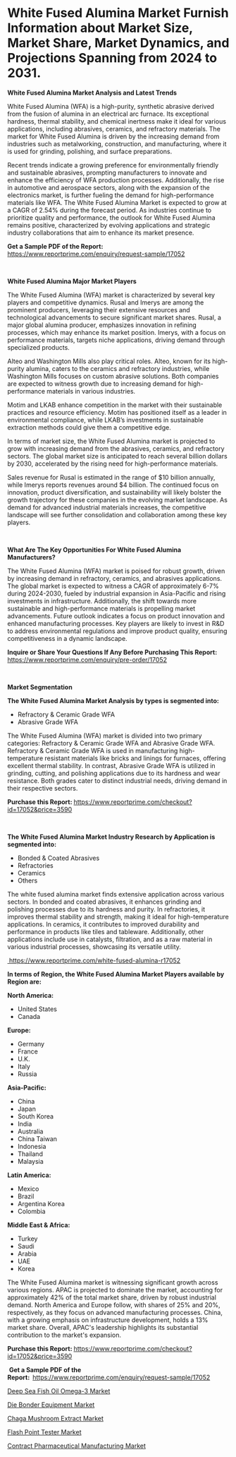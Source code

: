 <p><h1>White Fused Alumina Market Furnish Information about Market Size, Market Share, Market Dynamics, and Projections Spanning from 2024 to 2031.</h1></p><p><strong>White Fused Alumina Market Analysis and Latest Trends</strong></p>
<p><p>White Fused Alumina (WFA) is a high-purity, synthetic abrasive derived from the fusion of alumina in an electrical arc furnace. Its exceptional hardness, thermal stability, and chemical inertness make it ideal for various applications, including abrasives, ceramics, and refractory materials. The market for White Fused Alumina is driven by the increasing demand from industries such as metalworking, construction, and manufacturing, where it is used for grinding, polishing, and surface preparations.</p><p>Recent trends indicate a growing preference for environmentally friendly and sustainable abrasives, prompting manufacturers to innovate and enhance the efficiency of WFA production processes. Additionally, the rise in automotive and aerospace sectors, along with the expansion of the electronics market, is further fueling the demand for high-performance materials like WFA. The White Fused Alumina Market is expected to grow at a CAGR of 2.54% during the forecast period. As industries continue to prioritize quality and performance, the outlook for White Fused Alumina remains positive, characterized by evolving applications and strategic industry collaborations that aim to enhance its market presence.</p></p>
<p><strong>Get a Sample PDF of the Report:&nbsp;</strong> <a href="https://www.reportprime.com/enquiry/request-sample/17052?utm_campaign=62&utm_medium=2&utm_source=Github&utm_content=ia&utm_term=02122024&utm_id=white-fused-alumina">https://www.reportprime.com/enquiry/request-sample/17052</a></p>
<p>&nbsp;</p>
<p><strong>White Fused Alumina Major Market Players</strong></p>
<p><p>The White Fused Alumina (WFA) market is characterized by several key players and competitive dynamics. Rusal and Imerys are among the prominent producers, leveraging their extensive resources and technological advancements to secure significant market shares. Rusal, a major global alumina producer, emphasizes innovation in refining processes, which may enhance its market position. Imerys, with a focus on performance materials, targets niche applications, driving demand through specialized products.</p><p>Alteo and Washington Mills also play critical roles. Alteo, known for its high-purity alumina, caters to the ceramics and refractory industries, while Washington Mills focuses on custom abrasive solutions. Both companies are expected to witness growth due to increasing demand for high-performance materials in various industries.</p><p>Motim and LKAB enhance competition in the market with their sustainable practices and resource efficiency. Motim has positioned itself as a leader in environmental compliance, while LKAB’s investments in sustainable extraction methods could give them a competitive edge.</p><p>In terms of market size, the White Fused Alumina market is projected to grow with increasing demand from the abrasives, ceramics, and refractory sectors. The global market size is anticipated to reach several billion dollars by 2030, accelerated by the rising need for high-performance materials.</p><p>Sales revenue for Rusal is estimated in the range of $10 billion annually, while Imerys reports revenues around $4 billion. The continued focus on innovation, product diversification, and sustainability will likely bolster the growth trajectory for these companies in the evolving market landscape. As demand for advanced industrial materials increases, the competitive landscape will see further consolidation and collaboration among these key players.</p></p>
<p>&nbsp;</p>
<p><strong>What Are The Key Opportunities For White Fused Alumina Manufacturers?</strong></p>
<p><p>The White Fused Alumina (WFA) market is poised for robust growth, driven by increasing demand in refractory, ceramics, and abrasives applications. The global market is expected to witness a CAGR of approximately 6-7% during 2024-2030, fueled by industrial expansion in Asia-Pacific and rising investments in infrastructure. Additionally, the shift towards more sustainable and high-performance materials is propelling market advancements. Future outlook indicates a focus on product innovation and enhanced manufacturing processes. Key players are likely to invest in R&D to address environmental regulations and improve product quality, ensuring competitiveness in a dynamic landscape.</p></p>
<p><strong>Inquire or Share Your Questions If Any Before Purchasing This Report:</strong> <a href="https://www.reportprime.com/enquiry/pre-order/17052?utm_campaign=62&utm_medium=2&utm_source=Github&utm_content=ia&utm_term=02122024&utm_id=white-fused-alumina">https://www.reportprime.com/enquiry/pre-order/17052</a></p>
<p>&nbsp;</p>
<p><strong>Market Segmentation</strong></p>
<p><strong>The White Fused Alumina Market Analysis by types is segmented into:</strong></p>
<p><ul><li>Refractory & Ceramic Grade WFA</li><li>Abrasive Grade WFA</li></ul></p>
<p><p>The White Fused Alumina (WFA) market is divided into two primary categories: Refractory & Ceramic Grade WFA and Abrasive Grade WFA. Refractory & Ceramic Grade WFA is used in manufacturing high-temperature resistant materials like bricks and linings for furnaces, offering excellent thermal stability. In contrast, Abrasive Grade WFA is utilized in grinding, cutting, and polishing applications due to its hardness and wear resistance. Both grades cater to distinct industrial needs, driving demand in their respective sectors.</p></p>
<p><strong>Purchase this Report:&nbsp;</strong><a href="https://www.reportprime.com/checkout?id=17052&price=3590&utm_campaign=62&utm_medium=2&utm_source=Github&utm_content=ia&utm_term=02122024&utm_id=white-fused-alumina">https://www.reportprime.com/checkout?id=17052&price=3590</a></p>
<p>&nbsp;</p>
<p><strong>The White Fused Alumina Market Industry Research by Application is segmented into:</strong></p>
<p><ul><li>Bonded & Coated Abrasives</li><li>Refractories</li><li>Ceramics</li><li>Others</li></ul></p>
<p><p>The white fused alumina market finds extensive application across various sectors. In bonded and coated abrasives, it enhances grinding and polishing processes due to its hardness and purity. In refractories, it improves thermal stability and strength, making it ideal for high-temperature applications. In ceramics, it contributes to improved durability and performance in products like tiles and tableware. Additionally, other applications include use in catalysts, filtration, and as a raw material in various industrial processes, showcasing its versatile utility.</p></p>
<p><a href="https://www.reportprime.com/white-fused-alumina-r17052?utm_campaign=62&utm_medium=2&utm_source=Github&utm_content=ia&utm_term=02122024&utm_id=white-fused-alumina">&nbsp;https://www.reportprime.com/white-fused-alumina-r17052</a></p>
<p><strong>In terms of Region, the White Fused Alumina Market Players available by Region are:</strong></p>
<p>
    <p> <strong> North America: </strong>
        <ul>
            <li>United States</li>
            <li>Canada</li>
        </ul>
        </p> 
    <p> <strong> Europe: </strong>
        <ul>
            <li>Germany</li>
            <li>France</li>
            <li>U.K.</li>
            <li>Italy</li>
            <li>Russia</li>
        </ul>
        </p> 
    <p> <strong> Asia-Pacific: </strong>
        <ul>
            <li>China</li>
            <li>Japan</li>
            <li>South Korea</li>
            <li>India</li>
            <li>Australia</li>
            <li>China Taiwan</li>
            <li>Indonesia</li>
            <li>Thailand</li>
            <li>Malaysia</li>
        </ul>
        </p> 
    <p> <strong> Latin America: </strong>
        <ul>
            <li>Mexico</li>
            <li>Brazil</li>
            <li>Argentina Korea</li>
            <li>Colombia</li>
        </ul>
        </p> 
    <p> <strong> Middle East & Africa: </strong>
        <ul>
            <li>Turkey</li>
            <li>Saudi</li>
            <li>Arabia</li>
            <li>UAE</li>
            <li>Korea</li>
        </ul>
    </p>
    </p>
<p><p>The White Fused Alumina market is witnessing significant growth across various regions. APAC is projected to dominate the market, accounting for approximately 42% of the total market share, driven by robust industrial demand. North America and Europe follow, with shares of 25% and 20%, respectively, as they focus on advanced manufacturing processes. China, with a growing emphasis on infrastructure development, holds a 13% market share. Overall, APAC's leadership highlights its substantial contribution to the market's expansion.</p></p>
<p><strong>Purchase this Report: </strong><a href="https://www.reportprime.com/checkout?id=17052&price=3590&utm_campaign=62&utm_medium=2&utm_source=Github&utm_content=ia&utm_term=02122024&utm_id=white-fused-alumina">https://www.reportprime.com/checkout?id=17052&price=3590</a></p>
<p>&nbsp;<strong>Get a Sample PDF of the Report:&nbsp;&nbsp;</strong><a href="https://www.reportprime.com/enquiry/request-sample/17052?utm_campaign=62&utm_medium=2&utm_source=Github&utm_content=ia&utm_term=02122024&utm_id=white-fused-alumina">https://www.reportprime.com/enquiry/request-sample/17052</a></p>
<p><strong></strong></p>
<p><p><a href="https://issuu.com/reportprime-2/docs/deep-sea-fish-oil-omega-3-market-size-2030.pptx?utm_campaign=62&utm_medium=2&utm_source=Github&utm_content=ia&utm_term=02122024&utm_id=white-fused-alumina">Deep Sea Fish Oil Omega-3 Market</a></p><p><a href="https://www.linkedin.com/pulse/in-depth-die-bonder-equipment-market-analysis-2024-2031-ijyae?utm_campaign=62&utm_medium=2&utm_source=Github&utm_content=ia&utm_term=02122024&utm_id=white-fused-alumina">Die Bonder Equipment Market</a></p><p><a href="https://github.com/WashimHussain441/Market-Research-Report-List-1/blob/main/chaga-mushroom-extract-market.md?utm_campaign=62&utm_medium=2&utm_source=Github&utm_content=ia&utm_term=02122024&utm_id=white-fused-alumina">Chaga Mushroom Extract Market</a></p><p><a href="https://www.linkedin.com/pulse/thorough-analysis-flash-point-tester-market-withits-anticipated-xdcwe?utm_campaign=62&utm_medium=2&utm_source=Github&utm_content=ia&utm_term=02122024&utm_id=white-fused-alumina">Flash Point Tester Market</a></p><p><a href="https://github.com/SanjidaMahmud54/Market-Research-Report-List-1/blob/main/contract-pharmaceutical-manufacturing-market.md?utm_campaign=62&utm_medium=2&utm_source=Github&utm_content=ia&utm_term=02122024&utm_id=white-fused-alumina">Contract Pharmaceutical Manufacturing Market</a></p></p>